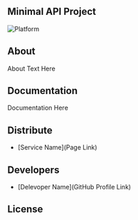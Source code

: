 ## Minimal API Project

<p align="left">
   <img src="https://img.shields.io/badge/platform-.NET%207-blueviolet" alt="Platform">
</p>

## About

About Text Here

## Documentation

Documentation Here

## Distribute

- [Service Name](Page Link)


## Developers

- [Delevoper Name](GitHub Profile Link)

## License

